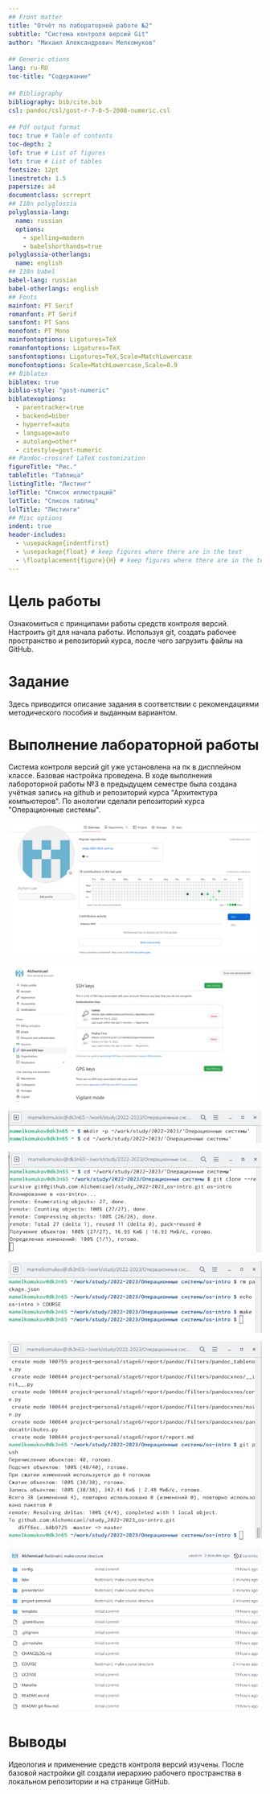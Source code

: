 ```yaml
---
## Front matter
title: "Отчёт по лабораторной работе №2"
subtitle: "Система контроля версий Git"
author: "Михаил Александрович Мелкомуков"

## Generic otions
lang: ru-RU
toc-title: "Содержание"

## Bibliography
bibliography: bib/cite.bib
csl: pandoc/csl/gost-r-7-0-5-2008-numeric.csl

## Pdf output format
toc: true # Table of contents
toc-depth: 2
lof: true # List of figures
lot: true # List of tables
fontsize: 12pt
linestretch: 1.5
papersize: a4
documentclass: scrreprt
## I18n polyglossia
polyglossia-lang:
  name: russian
  options:
	- spelling=modern
	- babelshorthands=true
polyglossia-otherlangs:
  name: english
## I18n babel
babel-lang: russian
babel-otherlangs: english
## Fonts
mainfont: PT Serif
romanfont: PT Serif
sansfont: PT Sans
monofont: PT Mono
mainfontoptions: Ligatures=TeX
romanfontoptions: Ligatures=TeX
sansfontoptions: Ligatures=TeX,Scale=MatchLowercase
monofontoptions: Scale=MatchLowercase,Scale=0.9
## Biblatex
biblatex: true
biblio-style: "gost-numeric"
biblatexoptions:
  - parentracker=true
  - backend=biber
  - hyperref=auto
  - language=auto
  - autolang=other*
  - citestyle=gost-numeric
## Pandoc-crossref LaTeX customization
figureTitle: "Рис."
tableTitle: "Таблица"
listingTitle: "Листинг"
lofTitle: "Список иллюстраций"
lotTitle: "Список таблиц"
lolTitle: "Листинги"
## Misc options
indent: true
header-includes:
  - \usepackage{indentfirst}
  - \usepackage{float} # keep figures where there are in the text
  - \floatplacement{figure}{H} # keep figures where there are in the text
---
```


# Цель работы

Ознакомиться с принципами работы средств контроля версий. Настроить git для начала работы. Используя git, создать рабочее пространство и репозиторий курса, после чего загрузить файлы на GitHub.

# Задание

Здесь приводится описание задания в соответствии с рекомендациями
методического пособия и выданным вариантом.

# Выполнение лабораторной работы

Система контроля версий git уже установлена на пк в дисплейном классе. Базовая настройка проведена. В ходе выполнения лабороторной работы №3 в предыдущем семестре была создана учётная запись на github и репозиторий курса "Архитектура компьютеров". По анологии сделали репозиторий курса "Операционные системы".

![Учётная запись на github](image/1.png)

![SSH ключи](image/2.png)

![Настроили каталог курса на пк в дисплейном классе](image/3.png)

![Скопировали репозиторий с учётной записи github в каталог курса](image/4.png)

![Удалили лишние файлы и создали необходимые каталоги](image/5.png)

![Отправили файлы на сервер](image/6.png)

![Проверили корректность выполнения предыдущего действия](image/7.png)

# Выводы

Идеология и применение средств контроля версий изучены. После базовой настройки git создали иерархию рабочего пространства в локальном репозитории и на странице GitHub.

